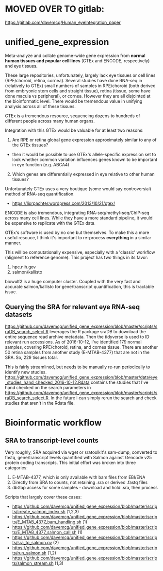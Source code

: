 # MOVED OVER TO gitlab:
https://gitlab.com/davemcg/Human_eyeIntegration_paper
#

# unified_gene_expression
Meta-analyze and collate genome-wide gene expression from <b>normal human tissues and popular cell lines</b> (GTEx and ENCODE, respectively) and eye tissues.

These large repositories, unfortunately, largely lack eye tissues or cell lines (RPE/choroid, retina, cornea). Several studies have done RNA-seq in (relatively to GTEx) small numbers of samples in RPE/choroid (both derived from embryonic stem cells and straight tissue),  retina (tissue, some have done macula vs peripheral), or cornea. However they are all disjointed at the bioinformatic level. There would be tremendous value in unifying analysis across all of these tissues. 

GTEx is a tremendous resource, sequencing dozens to hundreds of different people across many human organs. 

Integration with this GTEx would be valuable for at least two reasons: 

1. Are RPE or retina global gene expression approximately similar to any of the GTEx tissues? 
- then it would be possible to use GTEx's allele-specific expression set to look whether common variation influences genes known to be important in eye function (e.g. ABCA4)
2. Which genes are differentially expressed in eye relative to other human tissues?

Unfortunately GTEx uses a very boutique (some would say controversial) method of RNA-seq quantification. 
- https://liorpachter.wordpress.com/2013/10/21/gtex/

ENCODE is also tremendous, integrating RNA-seq/methyl-seq/ChIP-seq across many cell lines. While they have a more standard pipeline, it would be expensive to replicate with the GTEx data. 

GTEx's software is used by no one but themselves. To make this a more useful resouce, I think it's important to re-process <b> everything </b> in a similar manner. 



This will be computationally expensive, especially with a 'classic' workflow (aligment to reference genome). This project has two things in its favor:
1. hpc.nih.gov
2. salmon/kallisto

biowulf2 is a huge computer cluster. Coupled with the very fast and accurate salmon/kallisto for gene/transcript quantification, this is tractable issue. 

## Querying the SRA for relevant eye RNA-seq datasets
https://github.com/davemcg/unified_gene_expression/blob/master/scripts/sraDB_search_select.R leverages the R package sraDB to download the entire sequence read archive metadata. Then the tidyverse is used to ID relevant run accessions. As of 2016-10-12, I've identified 179 normal samples, covering RPE/choroid, retina, and cornea tissue. There are another 50 retina samples from another study (E-MTAB-4377) that are not in the SRA. So, 229 tissues total. 

This is fairly streamlined, but needs to be manually re-run periodically to identify new studies. https://github.com/davemcg/unified_gene_expression/blob/master/data/eye_studies_hand_checked_2016-10-12.Rdata contains the studies that I've hand checked on the search parameters in https://github.com/davemcg/unified_gene_expression/blob/master/scripts/sraDB_search_select.R. In the future I can simply rerun the search and check studies that aren't in the Rdata file.

# Bioinformatic workflow
## SRA to transcript-level counts
Very roughly, SRA acquired via wget or sratoolkit's sam-dump, converted to fastq, gene/transcript levels quantified with Salmon against Gencode v25 protein coding transcripts. This initial effort was broken into three categories:

1. E-MTAB-4377, which is only available with bam files from EBI/ENA
2. Directly from SRA to counts, not retaining .sra or derived .fastq files
3. dbGap access for some samples - download and hold .sra, then process

Scripts that largely cover these cases:

- https://github.com/davemcg/unified_gene_expression/blob/master/scripts/create_salmon_index.sh (1,2,3)
- https://github.com/davemcg/unified_gene_expression/blob/master/scripts/E_MTAB_4377_bam_handling.sh (1)
- https://github.com/davemcg/unified_gene_expression/blob/master/scripts/E_MTAB_4377_salmon_call.sh (1)
- https://github.com/davemcg/unified_gene_expression/blob/master/scripts/sra_to_salmon.py (2)
- https://github.com/davemcg/unified_gene_expression/blob/master/scripts/run_salmon.sh (1,2)
- https://github.com/davemcg/unified_gene_expression/blob/master/scripts/salmon_stream.sh (1,3)

## 

